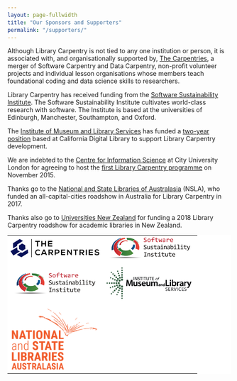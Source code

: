 ```yaml
---
layout: page-fullwidth
title: "Our Sponsors and Supporters"
permalink: "/supporters/"
---
```


Although Library Carpentry is not tied to any one institution or person, it is associated with, and organisationally supported by, <a href="https://carpentries.org/">The Carpentries</a>, a merger of Software Carpentry and Data Carpentry, non-profit volunteer projects and individual lesson organisations whose members teach foundational coding and data science skills to researchers.

Library Carpentry has received funding from the <a href="http://software.ac.uk/">Software Sustainability Institute</a>. The Software Sustainability Institute cultivates world-class research with software. The Institute is based at the universities of Edinburgh, Manchester, Southampton, and Oxford.

The <a href="https://www.imls.gov/">Institute of Museum and Library Services</a> has funded a <a href="https://www.imls.gov/grants/awarded/re-85-17-0121-17">two-year position</a> based at California Digital Library to support Library Carpentry development. 

We are indebted to the <a href="https://www.city.ac.uk/department-library-information-science/centre-for-information-science">Centre for Information Science</a> at City University London for agreeing to host the <a href="https://cradledincaricature.com/2015/12/01/library-carpentry-in-words-and-numbers-all-code-no-woodwork/">first Library Carpentry programme</a> on November 2015.

Thanks go to the <a href="https://www.nsla.org.au/">National and State Libraries of Australasia</a> (NSLA), who funded an all-capital-cities roadshow in Australia for Library Carpentry in 2017.

Thanks also go to <a href="https://www.universitiesnz.ac.nz/">Universities New Zealand</a> for funding a 2018 Library Carpentry roadshow for academic libraries in New Zealand.

<table border="0" cellpadding="5" bgcolor="#ffffff">
  <tr>
    <td>
    <a href="https://carpentries.org/">
    <img src="../images/TheCarpentries.png" class="img-responsive img-centered" width="200" alt="">
    </a>
    </td>
    <td>
    <a href="http://software.ac.uk/">
    <img src="../images/SSILogo4Citations-small.png" class="img-responsive img-centered" width="200" alt="">
    </a>
    </td>
  </tr>
  <tr>
    <td>
    <a href="http://software.ac.uk/">
    <img src="../images/SSILogo4Citations-small.png" class="img-responsive img-centered" width="200" alt="">
    </a>
    </td>
    <td>
    <a href="https://www.imls.gov/">
    <img src="../images/imls.jpg" class="img-responsive img-centered" width="200" alt="">
    </a>
    </td>
  </tr>
  <tr>
    <td>
    <a href="https://www.nsla.org.au/">
    <img src="../images/nsla.png" class="img-responsive img-centered" width="200" alt="">
    </a>
    </td>
    <td>
    <a href="https://www.universitiesnz.ac.nz/">
    <img src="../images/universities-logo.svg" class="img-responsive img-centered" width="200" alt="">
    </a>
    </td>
  </tr>
</table>
